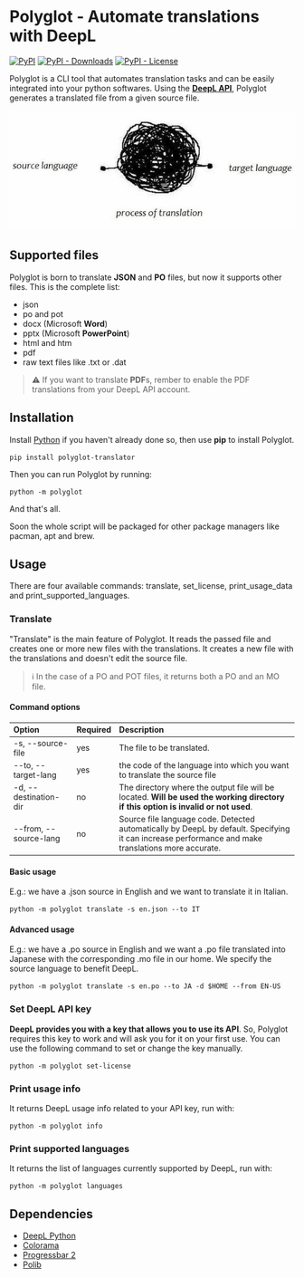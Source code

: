 # Polyglot - Automate translations with DeepL

[![PyPI](https://img.shields.io/pypi/v/polyglot-translator)](https://img.shields.io/pypi/v/polyglot-translator)
[![PyPI - Downloads](https://img.shields.io/pypi/dm/polyglot-translator)](https://img.shields.io/pypi/dm/polyglot-translator)
[![PyPI - License](https://img.shields.io/pypi/l/polyglot-translator)](https://img.shields.io/pypi/l/polyglot-translator)

Polyglot is a CLI tool that automates translation tasks and can be easily integrated into your python softwares.
Using the [**DeepL API**](https://www.deepl.com/it/docs-api/), Polyglot generates a translated file from a given source file.

<img title="" src="./docs/images/process_of_translations.jpg" alt="alt text" data-align="center" width="593">

## Supported files

Polyglot is born to translate **JSON** and **PO** files, but now it supports other files. This is the complete list:

- json
- po and pot
- docx (Microsoft **Word**)
- pptx (Microsoft **PowerPoint**)
- html and htm
- pdf
- raw text files like .txt or .dat

> ⚠️ If you want to translate **PDF**s, rember to enable the PDF translations from your DeepL API account.

## Installation

Install [Python](https://www.python.org/) if you haven't already done so, then use **pip** to install Polyglot.

```shell
pip install polyglot-translator
```

Then you can run Polyglot by running:

```shell
python -m polyglot
```

And that's all.

Soon the whole script will be packaged for other package managers like pacman, apt and brew.

## Usage

There are four available commands: translate, set_license, print_usage_data and print_supported_languages.

### Translate

"Translate" is the main feature of Polyglot. It reads the passed file and creates one or more new files with the translations. It creates a new file with the translations and doesn't edit the source file.

> ℹ️ In the case of a PO and POT files, it returns both a PO and an MO file.

#### Command options

| Option                | Required | Description                                                                                                                                        |
| :-------------------- | :------- | :------------------------------------------------------------------------------------------------------------------------------------------------- |
| -s, --source-file     | yes      | The file to be translated.                                                                                                                         |
| --to, --target-lang   | yes      | the code of the language into which you want to translate the source file                                                                          |
| -d, --destination-dir | no       | The directory where the output file will be located. **Will be used the working directory if this option is invalid or not used**.                 |
| --from, --source-lang | no       | Source file language code. Detected automatically by DeepL by default. Specifying it can increase performance and make translations more accurate. |

#### Basic usage

E.g.: we have a .json source in English and we want to translate it in Italian.

```shell
python -m polyglot translate -s en.json --to IT
```

#### Advanced usage

E.g.: we have a .po source in English and we want a .po file translated into Japanese with the corresponding .mo file in our home. We specify the source language to benefit DeepL.

```shell
python -m polyglot translate -s en.po --to JA -d $HOME --from EN-US
```

### Set DeepL API key

**DeepL provides you with a key that allows you to use its API**. So, Polyglot requires this key to work and will ask you for it on your first use. You can use the following command to set or change the key manually.

```shell
python -m polyglot set-license
```

### Print usage info

It returns DeepL usage info related to your API key, run with:

```shell
python -m polyglot info
```

### Print supported languages

It returns the list of languages currently supported by DeepL, run with:

```shell
python -m polyglot languages
```

## Dependencies

- [DeepL Python](https://github.com/DeepLcom/deepl-python)
- [Colorama](https://github.com/tartley/colorama)
- [Progressbar 2](https://github.com/WoLpH/python-progressbar)
- [Polib](https://github.com/izimobil/polib/)
